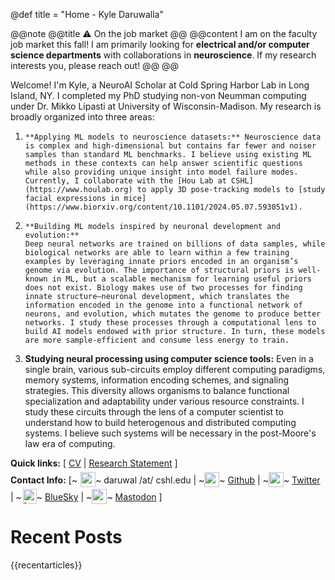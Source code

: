 @def title = "Home - Kyle Daruwalla"

@@note
@@title ⚠️ On the job market @@
@@content
I am on the faculty job market this fall! I am primarily looking for **electrical and/or computer science departments** with collaborations in **neuroscience**. If my research interests you, please reach out!
@@
@@

Welcome! I'm Kyle, a NeuroAI Scholar at Cold Spring Harbor Lab in Long Island, NY. I completed my PhD studying non-von Neumman computing under Dr. Mikko Lipasti at University of Wisconsin-Madison. My research is broadly organized into three areas:

1. ~~~<img src="/assets/cheese-3d.gif" style="width:150px; padding-left: 0%; margin-top: -50px; float:right">~~~
   **Applying ML models to neuroscience datasets:** Neuroscience data is complex and high-dimensional but contains far fewer and noiser samples than standard ML benchmarks. I believe using existing ML methods in these contexts can help answer scientific questions while also providing unique insight into model failure modes. Currently, I collaborate with the [Hou Lab at CSHL](https://www.houlab.org) to apply 3D pose-tracking models to [study facial expressions in mice](https://www.biorxiv.org/content/10.1101/2024.05.07.593051v1).
2. ~~~<img src="/assets/development-ai.png" style="width:250px; padding-left: 0%; float:right">~~~
   **Building ML models inspired by neuronal development and evolution:**
   Deep neural networks are trained on billions of data samples, while biological networks are able to learn within a few training examples by leveraging innate priors encoded in an organism’s genome via evolution. The importance of structural priors is well-known in ML, but a scalable mechanism for learning useful priors does not exist. Biology makes use of two processes for finding innate structure—neuronal development, which translates the information encoded in the genome into a functional network of neurons, and evolution, which mutates the genome to produce better networks. I study these processes through a computational lens to build AI models endowed with prior structure. In turn, these models are more sample-efficient and consume less energy to train.
3. **Studying neural processing using computer science tools:** Even in a single brain, various sub-circuits employ different computing paradigms, memory systems, information encoding schemes, and signaling strategies. This diversity allows organisms to balance functional specialization and adaptability under various resource constraints. I study these circuits through the lens of a computer scientist to understand how to build heterogenous and distributed computing systems. I believe such systems will be necessary in the post-Moore's law era of computing.

**Quick links:** [ [CV](/assets/cv.pdf) | [Research Statement](/assets/research-statement.pdf) ] \
**Contact Info:** [~~~<img src="https://img.icons8.com/doodle/48/000000/new-post.png" style="width:24px;height:24px;position: relative; top: 6px; padding-left: 5px">~~~ daruwal /at/ cshl.edu | ~~~<img src="/assets/github.svg" style="width:24px;height:24px;position: relative; top: 6px; padding-left: 0px">~~~ [Github](https://github.com/darsnack) | ~~~<img src="/assets/twitter.svg" style="width:24px;height:24px;position: relative; top: 6px; padding-left: 0px">~~~ [Twitter](https://twitter.com/darsnack) | ~~~<img src="https://img.icons8.com/dusk/64/butterfly.png" alt="butterfly" style="width:22px;height:24px;position: relative; top: 6px; padding-left: 2px"/>~~~ [BlueSky](https://bsky.app/profile/darsnack.bsky.social) | ~~~<img src="/assets/mastodon.svg" style="width:24px;height:24px;position: relative; top: 6px; padding-left: 0px"/>~~~ [Mastodon](https://mastodon.social/@darsnack) ]

# Recent Posts

{{recentarticles}}
